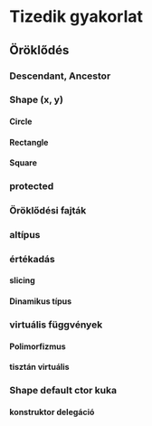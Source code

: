 # Tizedik gyakorlat

## Öröklődés
### Descendant, Ancestor

### Shape (x, y)
#### Circle
#### Rectangle
#### Square

### protected
### Öröklődési fajták
### altípus

### értékadás
#### slicing
#### Dinamikus típus

### virtuális függvények
#### Polimorfizmus
#### tisztán virtuális

### Shape default ctor kuka
#### konstruktor delegáció

